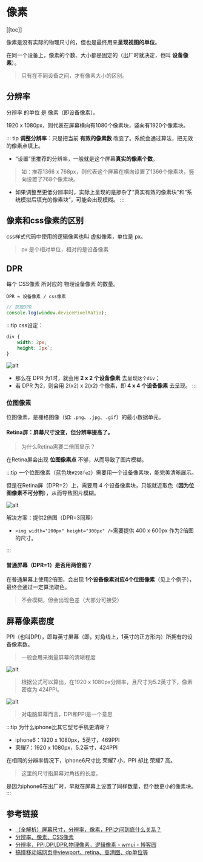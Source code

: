 # 像素
[[toc]]

像素是没有实际的物理尺寸的，但也是最终用来**呈现视图的单位**。

在同一个设备上，像素的个数、大小都是固定的（出厂时就决定，也叫 **设备像素**）。

> 只有在不同设备之间，才有像素大小的区别。

## 分辨率
分辨率 的单位 是 像素（即设备像素）。

1920 x 1080px，则代表在屏幕横向有1080个像素块，竖向有1920个像素块。

::: tip
**调整分辨率**：只是把当前 **有效的像素数** 改变了。系统会通过算法，把无效的像素点填上。

 - “设置”里推荐的分辨率，一般就是这个屏幕**真实的像素个数**。
  > 如：推荐1366 x 768px，则代表这个屏幕在横向设置了1366个像素块，竖向设置了768个像素块。

 - 如果调整至更低分辨率时，实际上呈现的是掺杂了“真实有效的像素块”和“系统模拟后填充的像素块”，可能会出现模糊。
:::

## 像素和css像素的区别
css样式代码中使用的逻辑像素也叫 虚拟像素，单位是 px。

> px 是个相对单位，相对的是设备像素

## DPR
每个 CSS像素 所对应的 物理设备像素 的数量。

```
DPR = 设备像素 / css像素
```

```js
// 获取DPR
console.log(window.devicePixelRatio);
```

:::tip
css设定：
```css
div {
    width: 2px;
    height: 2px`;
}
```

![alt](https://p5.music.126.net/obj/wo3DlcOGw6DClTvDisK1/5079633279/b817/dc02/7e76/38dfcb6aca771d44a3e76495563d7bdb.png)



 - 那么在 DPR 为1时，就会用 **2 x 2 个设备像素** 去呈现`这个div`；
 - 若 DPR 为2，则会用 2(x2) x 2(x2) 个像素，即 **4 x 4 个设备像素** 去呈现。
:::

### 位图像素
位图像素，是栅格图像（如: `.png`、`.jpg`、`.gif`）的最小数据单元。

#### Retina屏：屏幕尺寸没变，但分辨率提高了。
> 为什么Retina需要二倍图显示？

在Retina屏会出现 **位图像素点** 不够，从而导致了图片模糊。

:::tip
一个位图像素（蓝色块`#298fe2`）需要用一个设备像素块，能完美清晰展示。

但是在Retina屏（DPR=2）上，需要用 4 个设备像素块，只能就近取色（**因为位图像素不可分割**），从而导致图片模糊。

![alt](https://p6.music.126.net/obj/wo3DlcOGw6DClTvDisK1/5108049890/4fb9/2723/8160/1440c12f649b23c1c42c43c1df948298.png)

解决方案：提供2倍图（DPR=3同理）
 - `<img width="200px" height="300px" />`需要提供 400 x 600px 作为2倍图的尺寸。

:::

#### 普通屏幕（DPR=1）是否用两倍图？
在普通屏幕上使用2倍图，会出现 **1个设备像素对应4个位图像素**（见上个例子），最终会通过一定算法取色。
> 不会模糊，但会出现色差（大部分可接受）


## 屏幕像素密度
PPI（也叫DPI），即每英寸屏幕（即，对角线上，1英寸的正方形内）所拥有的设备像素数。
> 一般会用来衡量屏幕的清晰程度

![alt](https://p6.music.126.net/obj/wo3DlcOGw6DClTvDisK1/5079712508/b98e/13f6/bfdd/562e03b1923b796994f109aa4b206dda.png)

> 根据公式可以算出，在1920 x 1080px分辨率，且尺寸为5.2英寸下，像素密度为 424PPI。

![alt](https://p6.music.126.net/obj/wo3DlcOGw6DClTvDisK1/5079715144/5ca7/9fc2/b57b/9aab7f417cf7120354d891f4222bac1d.png)

> 对电脑屏幕而言，DPI和PPI是一个意思


:::tip
为什么iphone比其它型号手机更清晰？
 - iphone6：1920 x 1080px，5英寸，469PPI
 - 荣耀7：1920 x 1080px，5.2英寸，424PPI

在相同的分辨率情况下，iphone6尺寸比 荣耀7 小，PPI 却比 荣耀7 高。

> 这里的尺寸指屏幕对角线的长度。

是因为iphone6在出厂时，早就在屏幕上设置了同样数量，但个数更小的像素块。
:::

## 参考链接
 - [（全解析）屏幕尺寸，分辨率，像素，PPI之间到底什么关系？](https://www.jianshu.com/p/c3387bcc4f6e)
 - [分辨率、像素、CSS像素](https://www.jianshu.com/p/c427ec68f061)
 - [分辨率，PPi,DPI,DPR,物理像素，逻辑像素 - wmui - 博客园](https://www.cnblogs.com/yesyes/p/7638607.html)
 - [搞懂移动端网页中viewport、retina、高清图、dp单位等](https://blog.csdn.net/laokdidiao/article/details/53237977)
